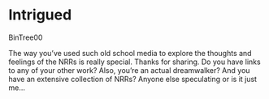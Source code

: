 # Intrigued

BinTree00

The way you’ve used such old school media to explore the thoughts and feelings of the NRRs is really special. Thanks for sharing. Do you have links to any of your other work?
Also, you’re an actual dreamwalker? And you have an extensive collection of NRRs? Anyone else speculating or is it just me…
